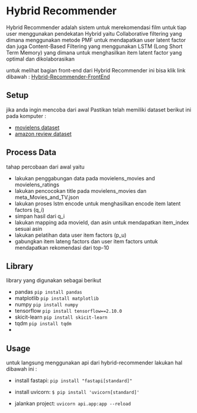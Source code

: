 # Hybrid Recommender

Hybrid Recommender adalah sistem untuk merekomendasi film untuk tiap user menggunakan pendekatan Hybrid yaitu Collaborative filtering yang dimana menggunakan metode PMF untuk mendapatkan user latent factor dan juga Content-Based Filtering yang menggunakan LSTM (Long Short Term Memory) yang dimana untuk menghasilkan item latent factor yang optimal dan dikolaborasikan

untuk melihat bagian front-end dari Hybrid Recommender ini bisa klik link dibawah :
[Hybrid-Recommender-FrontEnd](https://github.com/iqbalraihanfr/hybrid-recommender-frontend)

## Setup

jika anda ingin mencoba dari awal
Pastikan telah memiliki dataset berikut ini pada komputer :

- [movielens dataset](https://www.kaggle.com/datasets/odedgolden/movielens-1m-dataset)
- [amazon review dataset](https://nijianmo.github.io/amazon/index.html#subsets)

## Process Data

tahap percobaan dari awal yaitu

- lakukan penggabungan data pada movielens_movies and movielens_ratings
- lakukan pencocokan title pada movielens_movies dan meta_Movies_and_TV.json
- lakukan proses lstm encode untuk menghasilkan encode item latent factors (q_i)
- simpan hasil dari q_i
- lakukan mapping ada movieId, dan asin untuk mendapatkan item_index sesuai asin
- lakukan pelatihan data user item factors (p_u)
- gabungkan item lateng factors dan user item factors untuk mendapatkan rekomendasi dari top-10

## Library

library yang digunakan sebagai berikut

- pandas `pip install pandas`
- matplotlib `pip install matplotlib`
- numpy `pip install numpy`
- tensorflow `pip install tensorflow==2.10.0`
- skicit-learn `pip install skicit-learn`
- tqdm `pip install tqdm`
-

## Usage

untuk langsung menggunakan api dari hybrid-recommender
lakukan hal dibawah ini :

- install fastapi:
  `pip install "fastapi[standard]"`

- install uvicorn:
  `$ pip install 'uvicorn[standard]'`

- jalankan project:
  `uvicorn api.app:app --reload`
